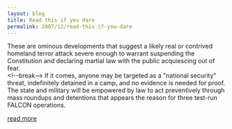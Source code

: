 ```yaml
---
layout: blog
title: Read this if you dare
permalink: 2007/12/read-this-if-you-dare
---
```


<p>These are ominous developments that suggest a likely real or contrived homeland terror attack severe enough to warrant suspending the Constitution and declaring martial law with the public acquiescing out of fear.<br />
&lt;!--break--> If it comes, anyone may be targeted as a "national security" threat, indefinitely detained in a camp, and no evidence is needed for proof. The state and military will be empowered by law to act preventively through mass roundups and detentions that appears the reason for three test-run FALCON operations.</p>
<p><a href="http://smirkingchimp.com/thread/11603">read more</a></p>
